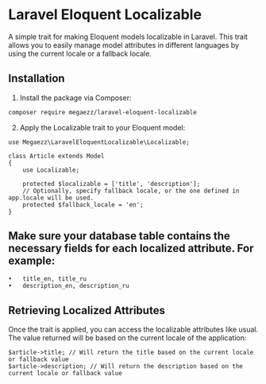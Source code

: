 # Laravel Eloquent Localizable

A simple trait for making Eloquent models localizable in Laravel. This trait allows you to easily manage model attributes in different languages by using the current locale or a fallback locale.

## Installation

1. Install the package via Composer:

```bash
composer require megaezz/laravel-eloquent-localizable
```

2. Apply the Localizable trait to your Eloquent model:

```
use Megaezz\LaravelEloquentLocalizable\Localizable;

class Article extends Model
{
    use Localizable;

    protected $localizable = ['title', 'description'];
    // Optionally, specify fallback locale, or the one defined in app.locale will be used.
    protected $fallback_locale = 'en';
}
```

## Make sure your database table contains the necessary fields for each localized attribute. For example:
	•	title_en, title_ru
	•	description_en, description_ru

## Retrieving Localized Attributes
Once the trait is applied, you can access the localizable attributes like usual. The value returned will be based on the current locale of the application:

```
$article->title; // Will return the title based on the current locale or fallback value
$article->description; // Will return the description based on the current locale or fallback value
```